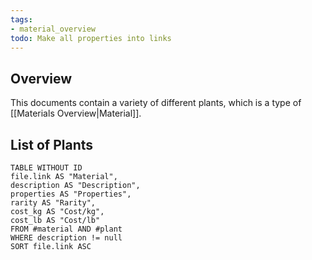 ```yaml
---
tags:
- material_overview
todo: Make all properties into links
---
```

## Overview
This documents contain a variety of different plants, which is a type of [[Materials Overview|Material]].
## List of Plants
```dataview
TABLE WITHOUT ID
file.link AS "Material",
description AS "Description",
properties AS "Properties",
rarity AS "Rarity",
cost_kg AS "Cost/kg",
cost_lb AS "Cost/lb"
FROM #material AND #plant
WHERE description != null
SORT file.link ASC
```
